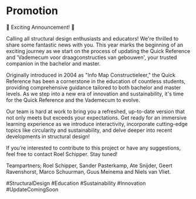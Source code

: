 # Promotion

🌟 Exciting Announcement! 🌟

Calling all structural design enthusiasts and educators! We're thrilled to share some fantastic news with you. This year marks the beginning of an exciting journey as we start on the process of updating the Quick Reference and 'Vademecum voor draagconstructies van gebouwen', your trusted companion in the bachelor and master.

Originally introduced in 2004 as "Info Map Constructieleer," the Quick Reference has been a cornerstone in the education of countless students, providing comprehensive guidance tailored to both bachelor and master levels. As we step into a new era of innovation and sustainability, it's time for the Quick Reference and the Vademecum to evolve.

Our team is hard at work to bring you a refreshed, up-to-date version that not only meets but exceeds your expectations. Get ready for an immersive learning experience as we introduce interactivity, incorporate cutting-edge topics like circularity and sustainability, and delve deeper into recent developments in structural design!

If you’re interested to contribute to this project or have any suggestions, feel free to contact Roel Schipper. Stay tuned!

Teampartners; Roel Schipper, Sander Pasterkamp, Ate Snijder, Geert Ravenshorst, Marco Schuurman, Guus Meinema and Niels van Vliet.

#StructuralDesign #Education #Sustainability #Innovation #UpdateComingSoon

